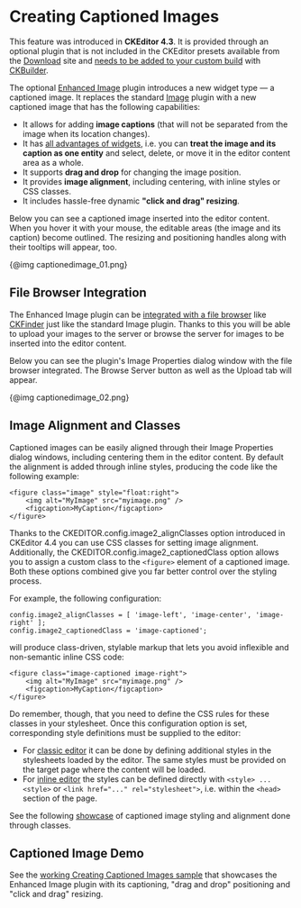 # Creating Captioned Images

<p class="requirements">
	This feature was introduced in <strong>CKEditor 4.3</strong>. It is provided through an optional plugin that is not included in the CKEditor presets available from the <a href="http://ckeditor.com/download">Download</a> site and <a href="#!/guide/dev_widget_installation">needs to be added to your custom build</a> with <a href="http://ckeditor.com/builder">CKBuilder</a>.
</p>

The optional [Enhanced Image](http://ckeditor.com/addon/image2) plugin introduces a new widget type &mdash; a captioned image. It replaces the standard [Image](http://ckeditor.com/addon/image) plugin with a new captioned image that has the following capabilities:

* It allows for adding **image captions** (that will not be separated from the image when its location changes).
* It has [all advantages of widgets](#!/guide/dev_widgets-section-common-usage-scenarios), i.e. you can **treat the image and its caption as one entity** and select, delete, or move it in the editor content area as a whole.
* It supports **drag and drop** for changing the image position.
* It provides **image alignment**, including centering, with inline styles or CSS classes.
* It includes hassle-free dynamic **"click and drag" resizing**.

Below you can see a captioned image inserted into the editor content. When you hover it with your mouse, the editable areas (the image and its caption) become outlined. The resizing and positioning handles along with their tooltips will appear, too.

{@img captionedimage_01.png}

## File Browser Integration

The Enhanced Image plugin can be [integrated with a file browser](#!/guide/dev_file_browse_upload) like [CKFinder](http://cksource.com/ckfinder) just like the standard Image plugin. Thanks to this you will be able to upload your images to the server or browse the server for images to be inserted into the editor content.

Below you can see the plugin's Image Properties dialog window with the file browser integrated. The Browse Server button as well as the Upload tab will appear.

{@img captionedimage_02.png}

## Image Alignment and Classes

Captioned images can be easily aligned through their Image Properties dialog windows, including centering them in the editor content. By default the alignment is added through inline styles, producing the code like the following example:

	<figure class="image" style="float:right">
		<img alt="MyImage" src="myimage.png" />
		<figcaption>MyCaption</figcaption>
	</figure>
	
Thanks to the CKEDITOR.config.image2_alignClasses option introduced in CKEditor 4.4 you can use CSS classes for setting image alignment. Additionally, the CKEDITOR.config.image2_captionedClass option allows you to assign a custom class to the `<figure>` element of a captioned image. Both these options combined give you far better control over the styling process.

For example, the following configuration:

	config.image2_alignClasses = [ 'image-left', 'image-center', 'image-right' ];
    config.image2_captionedClass = 'image-captioned';

will produce class-driven, stylable markup that lets you avoid inflexible and non-semantic inline CSS code:

	<figure class="image-captioned image-right">
    	<img alt="MyImage" src="myimage.png" />
    	<figcaption>MyCaption</figcaption>
	</figure>

Do remember, though, that you need to define the CSS rules for these classes in your stylesheet. Once this configuration option is set, corresponding style definitions must be supplied to the editor:

* For [classic editor](#!/guide/dev_framed) it can be done by defining additional styles in the stylesheets loaded by the editor. The same styles must be provided on the target page where the content will be loaded.
* For [inline editor](#!/guide/dev_inline) the styles can be defined directly with `<style> ... <style>` or `<link href="..." rel="stylesheet">`, i.e. within the `<head>` section of the page.

See the following [showcase](http://ckeditor.com/tmp/4.4.0/widget-styles.html) of captioned image styling and alignment done through classes.

## Captioned Image Demo 

See the [working Creating Captioned Images sample](../samples/captionedimage.html) that showcases the Enhanced Image plugin with its captioning, "drag and drop" positioning and "click and drag" resizing.